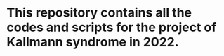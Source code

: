 # This repository contains all the codes and scripts for the project of Kallmann syndrome in 2022. 
